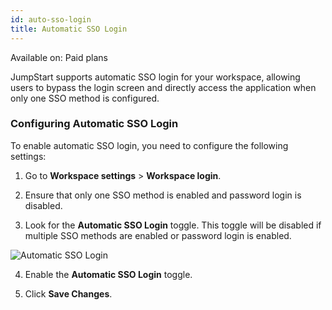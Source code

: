 ```yaml
---
id: auto-sso-login
title: Automatic SSO Login
---
```


<div className='badge badge--primary heading-badge'>Available on: Paid plans</div>

JumpStart supports automatic SSO login for your workspace, allowing users to bypass the login screen and directly access the application when only one SSO method is configured.

### Configuring Automatic SSO Login

To enable automatic SSO login, you need to configure the following settings:

1. Go to **Workspace settings** > **Workspace login**.

2. Ensure that only one SSO method is enabled and password login is disabled.

3. Look for the **Automatic SSO Login** toggle. This toggle will be disabled if multiple SSO methods are enabled or password login is enabled.

  <div style={{textAlign: 'center'}}>
  <img className="screenshot-full" src="/img/sso/auto-sso-login.png" alt="Automatic SSO Login" />
  </div>

4. Enable the **Automatic SSO Login** toggle.

5. Click **Save Changes**.